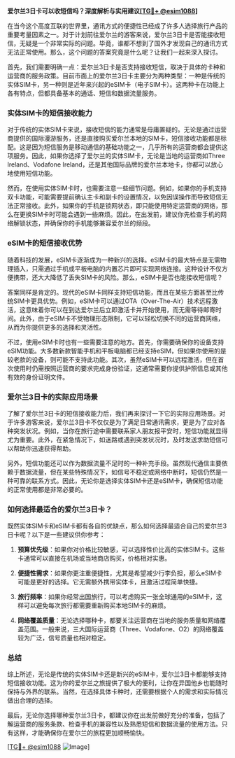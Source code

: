 **爱尔兰3日卡可以收短信吗？深度解析与实用建议[[TG💪+ @esim1088](https://t.me/s/esim1088)]**

在当今这个高度互联的世界里，通讯方式的便捷性已经成了许多人选择旅行产品的重要考量因素之一。对于计划前往爱尔兰的游客来说，爱尔兰3日卡是否能接收短信，无疑是一个非常实际的问题。毕竟，谁都不想到了国外才发现自己的通讯方式无法正常使用。那么，这个问题的答案究竟是什么呢？让我们一起来深入探讨。

首先，我们需要明确一点：爱尔兰3日卡是否支持接收短信，取决于具体的卡种和运营商的服务政策。目前市面上的爱尔兰3日卡主要分为两种类型：一种是传统的实体SIM卡，另一种则是近年来兴起的eSIM卡（电子SIM卡）。这两种卡在功能上各有特点，但都具备基本的通话、短信和数据流量服务。

### 实体SIM卡的短信接收能力

对于传统的实体SIM卡来说，接收短信的能力通常是毋庸置疑的。无论是通过运营商提供的国际漫游服务，还是直接购买爱尔兰本地的SIM卡，短信接收功能都是标配。这是因为短信服务是移动通信的基础功能之一，几乎所有的运营商都会提供这项服务。因此，如果你选择了爱尔兰的实体SIM卡，无论是当地的运营商如Three Ireland、Vodafone Ireland，还是其他国际品牌的爱尔兰本地卡，你都可以放心地使用短信功能。

然而，在使用实体SIM卡时，也需要注意一些细节问题。例如，如果你的手机支持双卡功能，可能需要提前确认主卡和副卡的设置情况，以免因误操作而导致短信无法正常接收。此外，如果你的手机是锁网状态，即只能使用特定运营商的网络，那么在更换SIM卡时可能会遇到一些麻烦。因此，在出发前，建议你先检查手机的网络解锁状态，并确保你的手机能够兼容爱尔兰的频段。

### eSIM卡的短信接收优势

随着科技的发展，eSIM卡逐渐成为一种新兴的选择。eSIM卡的最大特点是无需物理插入，只需通过手机或平板电脑的内置芯片即可实现网络连接。这种设计不仅方便携带，还大大降低了丢失SIM卡的风险。那么，eSIM卡是否也能接收短信呢？

答案同样是肯定的。现代的eSIM卡同样支持短信功能，而且在某些方面甚至比传统SIM卡更具优势。例如，eSIM卡可以通过OTA（Over-The-Air）技术远程激活，这意味着你可以在到达爱尔兰后立即激活卡并开始使用，而无需等待邮寄时间。此外，由于eSIM卡不受物理形态限制，它可以轻松切换不同的运营商网络，从而为你提供更多的选择和灵活性。

不过，使用eSIM卡时也有一些需要注意的地方。首先，你需要确保你的设备支持eSIM功能。大多数新款智能手机和平板电脑都已经支持eSIM，但如果你使用的是较老款的设备，则可能不支持此功能。其次，虽然eSIM卡可以远程激活，但在首次使用时仍需按照运营商的要求完成身份验证，这通常需要你提供护照信息或其他有效的身份证明文件。

### 爱尔兰3日卡的实际应用场景

了解了爱尔兰3日卡的短信接收能力后，我们再来探讨一下它的实际应用场景。对于许多游客来说，爱尔兰3日卡不仅仅是为了满足日常通讯需求，更是为了应对各种突发状况。例如，当你在旅行途中需要联系家人朋友报平安时，短信功能就显得尤为重要。此外，在紧急情况下，如迷路或遇到突发状况时，及时发送求助短信可以帮助你迅速获得帮助。

另外，短信功能还可以作为数据流量不足时的一种补充手段。虽然现代通信主要依赖于数据流量，但在某些特殊情况下，如信号不稳定或网络中断时，短信仍然是一种可靠的联系方式。因此，无论你是选择实体SIM卡还是eSIM卡，确保短信功能的正常使用都是非常必要的。

### 如何选择最适合的爱尔兰3日卡？

既然实体SIM卡和eSIM卡都有各自的优缺点，那么如何选择最适合自己的爱尔兰3日卡呢？以下是一些建议供你参考：

1. **预算优先级**：如果你对价格比较敏感，可以选择性价比高的实体SIM卡。这些卡通常可以直接在机场或当地商店购买，价格相对实惠。
   
2. **便捷性需求**：如果你更注重便捷性，尤其是希望减少行李负担，那么eSIM卡可能是更好的选择。它无需额外携带实体卡，且激活过程简单快捷。

3. **旅行频率**：如果你经常出国旅行，可以考虑购买一张全球通用的eSIM卡，这样可以避免每次旅行都需要重新购买本地SIM卡的麻烦。

4. **网络覆盖质量**：无论选择哪种卡，都要关注运营商在当地的服务质量和网络覆盖范围。一般来说，三大国际运营商（Three、Vodafone、O2）的网络覆盖较为广泛，信号质量也相对稳定。

### 总结

综上所述，无论是传统的实体SIM卡还是新兴的eSIM卡，爱尔兰3日卡都能够支持短信接收功能。这为你的爱尔兰之旅提供了极大的便利，让你在异国他乡也能随时保持与外界的联系。当然，在选择具体卡种时，还需要根据个人的需求和实际情况做出合理的选择。

最后，无论你选择哪种爱尔兰3日卡，都建议你在出发前做好充分的准备，包括了解运营商的服务条款、检查手机的兼容性以及熟悉短信和数据流量的使用方法。只有这样，才能确保你在爱尔兰的旅程更加顺畅愉快。

[[TG💪+ @esim1088](https://t.me/s/esim1088) ![Image](https://i.postimg.cc/4NQfJmqS/Snipaste-2025-05-13-00-14-12.png)]